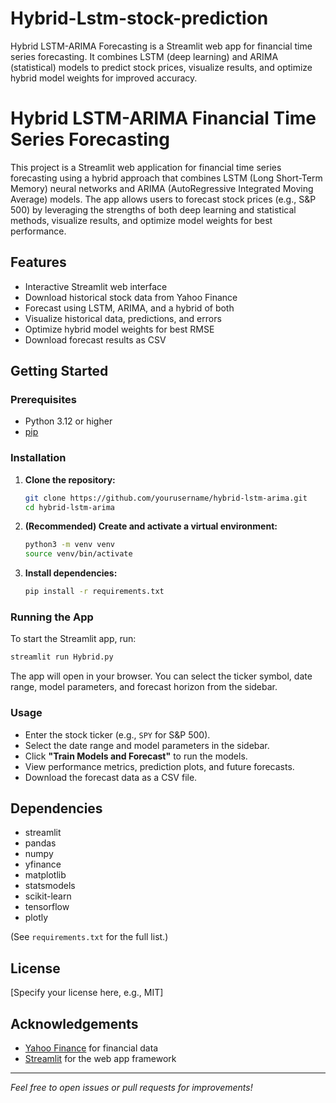 # Hybrid-Lstm-stock-prediction
Hybrid LSTM-ARIMA Forecasting is a Streamlit web app for financial time series forecasting. It combines LSTM (deep learning) and ARIMA (statistical) models to predict stock prices, visualize results, and optimize hybrid model weights for improved accuracy.

# Hybrid LSTM-ARIMA Financial Time Series Forecasting

This project is a Streamlit web application for financial time series forecasting using a hybrid approach that combines LSTM (Long Short-Term Memory) neural networks and ARIMA (AutoRegressive Integrated Moving Average) models. The app allows users to forecast stock prices (e.g., S&P 500) by leveraging the strengths of both deep learning and statistical methods, visualize results, and optimize model weights for best performance.

## Features

- Interactive Streamlit web interface
- Download historical stock data from Yahoo Finance
- Forecast using LSTM, ARIMA, and a hybrid of both
- Visualize historical data, predictions, and errors
- Optimize hybrid model weights for best RMSE
- Download forecast results as CSV

## Getting Started

### Prerequisites

- Python 3.12 or higher
- [pip](https://pip.pypa.io/en/stable/)

### Installation

1. **Clone the repository:**
   ```bash
   git clone https://github.com/yourusername/hybrid-lstm-arima.git
   cd hybrid-lstm-arima
   ```

2. **(Recommended) Create and activate a virtual environment:**
   ```bash
   python3 -m venv venv
   source venv/bin/activate
   ```



3. **Install dependencies:**
   ```bash
   pip install -r requirements.txt
   ```

### Running the App

To start the Streamlit app, run:

```bash
streamlit run Hybrid.py
```

The app will open in your browser. You can select the ticker symbol, date range, model parameters, and forecast horizon from the sidebar.

### Usage

- Enter the stock ticker (e.g., `SPY` for S&P 500).
- Select the date range and model parameters in the sidebar.
- Click **"Train Models and Forecast"** to run the models.
- View performance metrics, prediction plots, and future forecasts.
- Download the forecast data as a CSV file.

## Dependencies

- streamlit
- pandas
- numpy
- yfinance
- matplotlib
- statsmodels
- scikit-learn
- tensorflow
- plotly

(See `requirements.txt` for the full list.)

## License

[Specify your license here, e.g., MIT]

## Acknowledgements

- [Yahoo Finance](https://finance.yahoo.com/) for financial data
- [Streamlit](https://streamlit.io/) for the web app framework

---

*Feel free to open issues or pull requests for improvements!*
